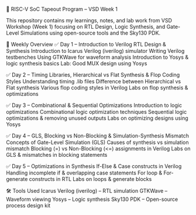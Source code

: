 🚀 RISC-V SoC Tapeout Program – VSD Week 1

This repository contains my learnings, notes, and lab work from VSD Workshop (Week 1) focusing on RTL Design, Logic Synthesis, and Gate-Level Simulations using open-source tools and the Sky130 PDK.

📅 Weekly Overview
✅ Day 1 – Introduction to Verilog RTL Design & Synthesis
Introduction to Icarus Verilog (iverilog) simulator
Writing Verilog testbenches
Using GTKWave for waveform analysis
Introduction to Yosys & logic synthesis basics
Lab: Good MUX design using Yosys

✅ Day 2 – Timing Libraries, Hierarchical vs Flat Synthesis & Flop Coding Styles
Understanding timing .lib files
Difference between Hierarchical vs Flat synthesis
Various flop coding styles in Verilog
Labs on flop synthesis & optimizations

✅ Day 3 – Combinational & Sequential Optimizations
Introduction to logic optimizations
Combinational logic optimization techniques
Sequential logic optimizations & removing unused outputs
Labs on optimizing designs using Yosys

✅ Day 4 – GLS, Blocking vs Non-Blocking & Simulation-Synthesis Mismatch
Concepts of Gate-Level Simulation (GLS)
Causes of synthesis vs simulation mismatch
Blocking (=) vs Non-Blocking (<=) assignments in Verilog
Labs on GLS & mismatches in blocking statements

✅ Day 5 – Optimizations in Synthesis
If-Else & Case constructs in Verilog
Handling incomplete if & overlapping case statements
For loop & For-generate constructs in RTL
Labs on loops & generate blocks

🛠 Tools Used
Icarus Verilog (iverilog) – RTL simulation
GTKWave – Waveform viewing
Yosys – Logic synthesis
Sky130 PDK – Open-source process design kit

